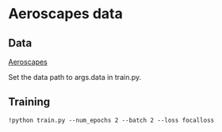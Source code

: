 # Aeroscapes data
## Data
[Aeroscapes](https://github.com/ishann/aeroscapes)

Set the data path to args.data in train.py.


## Training 
```
!python train.py --num_epochs 2 --batch 2 --loss focalloss
```